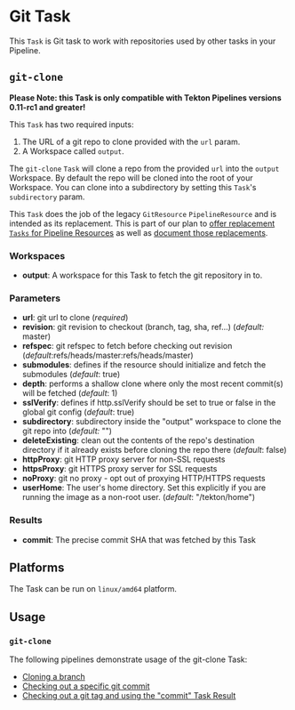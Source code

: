 # Git Task

This `Task` is Git task to work with repositories used by other tasks
in your Pipeline.
## `git-clone`

**Please Note: this Task is only compatible with Tekton Pipelines versions 0.11-rc1 and greater!**

This `Task` has two required inputs:

1. The URL of a git repo to clone provided with the `url` param.
2. A Workspace called `output`.

The `git-clone` `Task` will clone a repo from the provided `url` into the
`output` Workspace. By default the repo will be cloned into the root of
your Workspace. You can clone into a subdirectory by setting this `Task`'s
`subdirectory` param.

This `Task` does the job of the legacy `GitResource` `PipelineResource` and
is intended as its replacement. This is part of our plan to [offer replacement
`Tasks` for Pipeline Resources](https://github.com/tektoncd/catalog/issues/95)
as well as
[document those replacements](https://github.com/tektoncd/pipeline/issues/1369).

### Workspaces

* **output**: A workspace for this Task to fetch the git repository in to.

### Parameters

* **url**: git url to clone (_required_)
* **revision**: git revision to checkout (branch, tag, sha, ref…) (_default:_ master)
* **refspec**: git refspec to fetch before checking out revision (_default_:refs/heads/master:refs/heads/master)
* **submodules**: defines if the resource should initialize and fetch the submodules (_default_: true)
* **depth**: performs a shallow clone where only the most recent commit(s) will be fetched (_default_: 1)
* **sslVerify**: defines if http.sslVerify should be set to true or false in the global git config (_default_: true)
* **subdirectory**: subdirectory inside the "output" workspace to clone the git repo into (_default:_ "")
* **deleteExisting**: clean out the contents of the repo's destination directory if it already exists before cloning the repo there (_default_: false)
* **httpProxy**: git HTTP proxy server for non-SSL requests
* **httpsProxy**: git HTTPS proxy server for SSL requests
* **noProxy**: git no proxy - opt out of proxying HTTP/HTTPS requests
* **userHome**: The user's home directory. Set this explicitly if you are running the image as a non-root user. (_default_: "/tekton/home")

### Results

* **commit**: The precise commit SHA that was fetched by this Task

## Platforms

The Task can be run on `linux/amd64` platform.

## Usage

### `git-clone`

The following pipelines demonstrate usage of the git-clone Task:

- [Cloning a branch](../0.1/samples/git-clone-checking-out-a-branch.yaml)
- [Checking out a specific git commit](../0.1/samples/git-clone-checking-out-a-commit.yaml)
- [Checking out a git tag and using the "commit" Task Result](../0.1/samples/using-git-clone-result.yaml)
